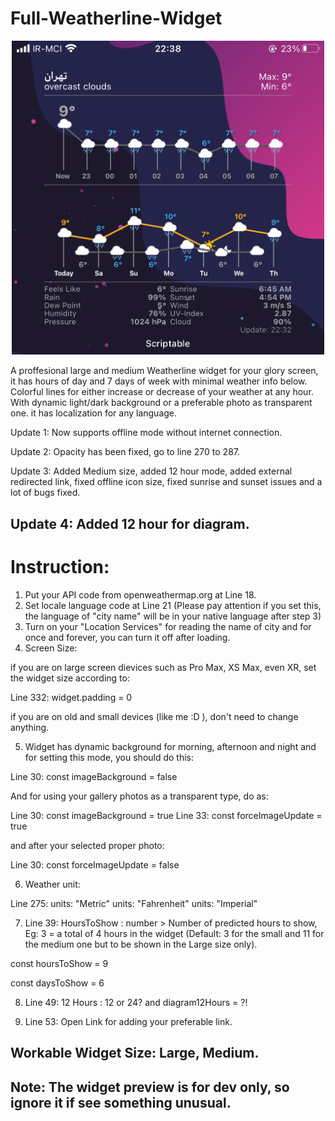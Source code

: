 # Full-Weatherline-Widget

<p align="center" >
    <img width="500" alt="Full-Weatherline-Widget" src ="./5964BDCB-2029-4FA1-AE2B-A0CE429662A5.jpeg">
</p>

A proffesional large and medium Weatherline widget for your glory screen, it has hours of day and 7 days of week with minimal weather info below. Colorful lines for either increase or decrease of your weather at any hour. With dynamic light/dark background or a preferable photo as transparent one. it has localization for any language.



Update 1: Now supports offline mode without internet connection.

Update 2: Opacity has been fixed, go to line 270 to 287.

Update 3: Added Medium size, added 12 hour mode, added external  redirected link, fixed offline icon size, fixed sunrise and sunset issues and a lot of bugs fixed. 

## Update 4: Added 12 hour for diagram.

# Instruction:

 1. Put your API code from openweathermap.org at Line 18.
 2. Set locale language code at Line 21 (Please pay attention if you set this, the language of "city name" will be in your native language after step 3)
 3. Turn on your "Location Services" for reading the name of city and for once and forever, you can turn it off after loading.
 4. Screen Size:

if you are on large screen dievices such as Pro Max, XS Max, even XR, set the widget size according to:

Line 332: widget.padding = 0

if you are on old and small devices (like me :D ), don't need to change anything.

 5. Widget has dynamic background for morning, afternoon and night and for setting this mode, you should do this:

Line 30: const imageBackground = false

And for using your gallery photos as a transparent type, do as:

Line 30: const imageBackground = true
Line 33: const forceImageUpdate = true

and after your selected proper photo: 

Line 30: const forceImageUpdate = false

 6. Weather unit:

Line 275: units: "Metric"
          units: "Fahrenheit"
          units: "Imperial"
          
          
 7. Line 39: HoursToShow : number > Number of predicted hours to show, Eg: 3 = a total of 4 hours in the widget (Default: 3 for the small and 11 for the medium one but to be shown in the Large size only).
 
const hoursToShow = 9

const daysToShow = 6   

 8. Line 49: 12 Hours : 12 or 24?
    and                diagram12Hours = ?!

 9. Line 53: Open Link for adding your preferable link.
          
          
          
## Workable Widget Size: Large, Medium.

## Note: The widget preview is for dev only, so ignore it if see something unusual. 
